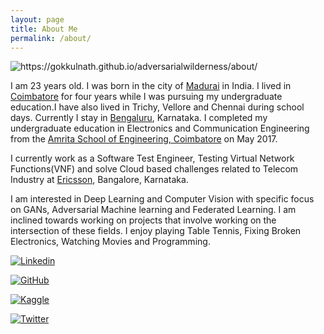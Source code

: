 ```yaml
---
layout: page
title: About Me
permalink: /about/
---
```


![]({{site.baseurl}}/images/logo.png "https://gokkulnath.github.io/adversarialwilderness/about/")

I am 23 years old. I was born in the city of [Madurai](https://en.wikipedia.org/wiki/Madurai) in India. I lived in [Coimbatore](https://en.wikipedia.org/wiki/Coimbatore) for four years while I was pursuing my undergraduate education.I have also lived in  Trichy, Vellore and Chennai during school days. Currently I stay in [Bengaluru](https://en.wikipedia.org/wiki/Bangalore), Karnataka. I completed my undergraduate education in Electronics and Communication Engineering from the [Amrita School of Engineering, Coimbatore](https://www.amrita.edu/campus/coimbatore) on May 2017.

I currently work as a Software Test Engineer, Testing Virtual Network Functions(VNF) and solve Cloud based challenges related to Telecom Industry at [Ericsson](http://ericsson.com/), Bangalore, Karnataka.

I am interested in Deep Learning and Computer Vision with specific focus on GANs, Adversarial Machine learning and Federated Learning. I am inclined towards working on projects that involve working on the intersection of these fields. I enjoy playing Table Tennis, Fixing Broken Electronics, Watching Movies and Programming.


[![Linkedin](https://en.wikipedia.org/wiki/LinkedIn#/media/File:LinkedIn_Logo_2013.svg)](https://www.linkedin.com/in/gokkulnathts/)
<!-- &nbsp; -->
[![GitHub](https://en.wikipedia.org/wiki/GitHub#/media/File:GitHub_logo_2013_padded.svg)](https://github.com/Gokkulnath)
<!-- &nbsp; -->
[![Kaggle](https://upload.wikimedia.org/wikipedia/commons/7/7c/Kaggle_logo.png)](https://kaggle.com/gokkulnath)
<!-- &nbsp; -->
[![Twitter](https://en.wikipedia.org/wiki/Twitter#/media/File:Twitter_bird_logo_2012.svg)](https://twitter.com/gokkulnath)
